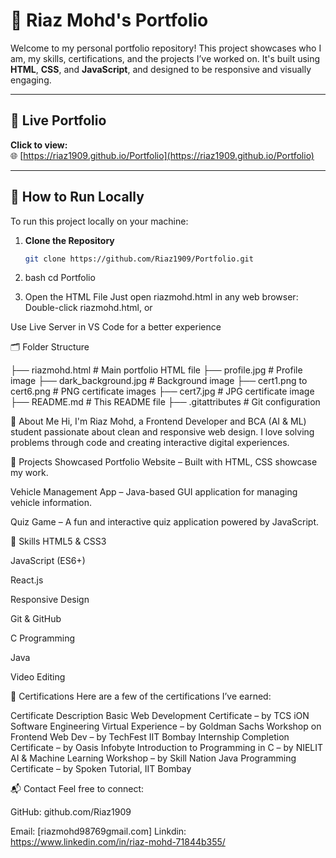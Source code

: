 # 💼 Riaz Mohd's Portfolio

Welcome to my personal portfolio repository! This project showcases who I am, my skills, certifications, and the projects I’ve worked on. It's built using **HTML**, **CSS**, and **JavaScript**, and designed to be responsive and visually engaging.

---

## 🔗 Live Portfolio

**Click to view:**  
🌐 [https://riaz1909.github.io/Portfolio](https://riaz1909.github.io/Portfolio)

---

## 🧭 How to Run Locally

To run this project locally on your machine:

1. **Clone the Repository**

   ```bash
   git clone https://github.com/Riaz1909/Portfolio.git

2. bash
cd Portfolio

3. Open the HTML File
   Just open riazmohd.html in any web browser:
   Double-click riazmohd.html, or

Use Live Server in VS Code for a better experience

🗂️ Folder Structure

├── riazmohd.html             # Main portfolio HTML file
├── profile.jpg               # Profile image
├── dark_background.jpg       # Background image
├── cert1.png to cert6.png    # PNG certificate images
├── cert7.jpg                 # JPG certificate image
├── README.md                 # This README file
├── .gitattributes            # Git configuration

🧠 About Me
Hi, I'm Riaz Mohd, a Frontend Developer and BCA (AI & ML) student passionate about clean and responsive web design. I love solving problems through code and creating interactive digital experiences.

💼 Projects Showcased
Portfolio Website – Built with HTML, CSS showcase my work.

Vehicle Management App – Java-based GUI application for managing vehicle information.

Quiz Game – A fun and interactive quiz application powered by JavaScript.

🧪 Skills
HTML5 & CSS3

JavaScript (ES6+)

React.js

Responsive Design

Git & GitHub

C Programming

Java

Video Editing

📜 Certifications
Here are a few of the certifications I’ve earned:

Certificate	Description
Basic Web Development Certificate – by TCS iON
Software Engineering Virtual Experience – by Goldman Sachs
Workshop on Frontend Web Dev – by TechFest IIT Bombay
Internship Completion Certificate – by Oasis Infobyte
Introduction to Programming in C – by NIELIT
AI & Machine Learning Workshop – by Skill Nation
Java Programming Certificate – by Spoken Tutorial, IIT Bombay

📬 Contact
Feel free to connect:

GitHub: github.com/Riaz1909

Email: [riazmohd98769gmail.com]
Linkdin: https://www.linkedin.com/in/riaz-mohd-71844b355/


